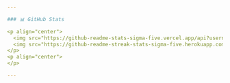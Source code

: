 ```yaml
---

### 📊 GitHub Stats

<p align="center">
  <img src="https://github-readme-stats-sigma-five.vercel.app/api?username=surmelienes1&count_private=true&show_icons=true&theme=dark" alt="surmelienes1" width="48.3%" >
  <img src="https://github-readme-streak-stats-sigma-five.herokuapp.com/?user=surmelienes1&count_private=true&show_icons=true&theme=dark" alt="surmelienes1" width="51%" />
</p>
<p align="center">
</p>

---
```


<!--
**surmelienes1/surmelienes1** is a ✨ _special_ ✨ repository because its `README.md` (this file) appears on your GitHub profile.

Here are some ideas to get you started:

- 🔭 I’m currently working on ...
- 🌱 I’m currently learning ...
- 👯 I’m looking to collaborate on ...
- 🤔 I’m looking for help with ...
- 💬 Ask me about ...
- 📫 How to reach me: ...
- 😄 Pronouns: ...
- ⚡ Fun fact: ...
-->

